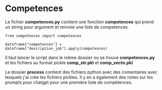 # Competences

Le fichier **competences.py** contient une fonction **competences** qui prend un string pour argument et renvoie une liste de competences.

```
from competences import competences

dataframe["competences"] = dataframe["description_job"].apply(competences)
```

Il faut lancer le script dans le même dossier ou se trouve **competences.py** et les fichiers au format pickle **comp_str.pkl** et **comp_vecto.pkl**

Le dossier **process** contient des fichiers python avec des comentaires avec lesquels j'ai crée les fichiers pickles. Il y en a également des notes sur les prompts pour chatgpt pour une première liste de compétences.
